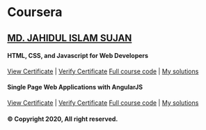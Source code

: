 # Coursera

## [MD. JAHIDUL ISLAM SUJAN](https://jahidofficial.github.io)

#### HTML, CSS, and Javascript for Web Developers

[View Certificate](https://jahidofficial.github.io/MyCourses/Certificates/TDBRR3CVHGFY.jpg) | [Verify Certificate](https://www.coursera.org/verify/TDBRR3CVHGFY)
[Full course code](https://github.com/jhu-ep-coursera/fullstack-course4/) | [My solutions](https://jahidofficial.github.io/MyCourses/Coursera/html-css-javascript-for-web-developers/)

#### Single Page Web Applications with AngularJS

[View Certificate](https://jahidofficial.github.io/MyCourses/Certificates/#.jpg) | [Verify Certificate](https://www.coursera.org/verify/#)
[Full course code](https://github.com/jhu-ep-coursera/fullstack-course5/) | [My solutions](https://jahidofficial.github.io/MyCourses/Coursera/single-page-web-applications-with-angularjs/)

#### &copy; Copyright 2020, All right reserved.